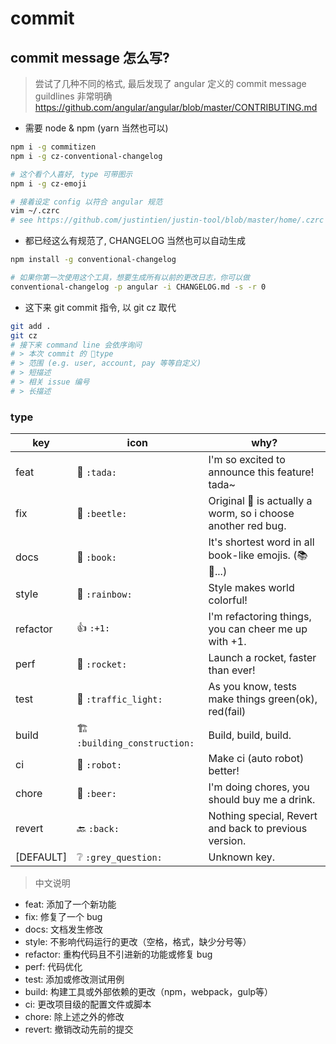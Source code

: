 # commit

## commit message 怎么写?

> 尝试了几种不同的格式, 最后发现了 angular 定义的 commit message guildlines 非常明确 https://github.com/angular/angular/blob/master/CONTRIBUTING.md

- 需要 node & npm (yarn 当然也可以)

```sh
npm i -g commitizen
npm i -g cz-conventional-changelog

# 这个看个人喜好, type 可带图示
npm i -g cz-emoji

# 接着设定 config 以符合 angular 规范
vim ~/.czrc
# see https://github.com/justintien/justin-tool/blob/master/home/.czrc
```

- 都已经这么有规范了, CHANGELOG 当然也可以自动生成

```sh
npm install -g conventional-changelog

# 如果你第一次使用这个工具，想要生成所有以前的更改日志，你可以做
conventional-changelog -p angular -i CHANGELOG.md -s -r 0
```

- 这下来 git commit 指令, 以 git cz 取代
```sh
git add .
git cz
# 接下来 command line 会依序询问
# > 本次 commit 的 type
# > 范围 (e.g. user, account, pay 等等自定义)
# > 短描述
# > 相关 issue 编号
# > 长描述
```

### type

| key       | icon                        | why?                                                                |
| --------- | --------------------------- | ------------------------------------------------------------------- |
| feat      | 🎉 `:tada:`                  | I'm so excited to announce this feature! tada~                      |
| fix       | 🐞 `:beetle:`                | Original :bug: is actually a worm, so i choose another red bug.     |
| docs      | 📖 `:book:`                  | It's shortest word in all book-like emojis. (:books: :notebook:...) |
| style     | 🌈 `:rainbow:`               | Style makes world colorful!                                         |
| refactor  | 👍 `:+1:`                    | I'm refactoring things, you can cheer me up with +1.                |
| perf      | 🚀 `:rocket:`                | Launch a rocket, faster than ever!                                  |
| test      | 🚥 `:traffic_light:`         | As you know, tests make things green(ok), red(fail)                 |
| build     | 🏗 `:building_construction:` | Build, build, build.                                                |
| ci        | 🤖 `:robot:`                 | Make ci (auto robot) better!                                        |
| chore     | 🍺 `:beer:`                  | I'm doing chores, you should buy me a drink.                        |
| revert    | 🔙 `:back:`                  | Nothing special, Revert and back to previous version.               |
| [DEFAULT] | ❔ `:grey_question:`         | Unknown key.                                                        |

> 中文说明

- feat: 添加了一个新功能
- fix: 修复了一个 bug
- docs: 文档发生修改
- style: 不影响代码运行的更改（空格，格式，缺少分号等）
- refactor: 重构代码且不引进新的功能或修复 bug
- perf: 代码优化
- test: 添加或修改测试用例
- build: 构建工具或外部依赖的更改（npm，webpack，gulp等）
- ci: 更改项目级的配置文件或脚本
- chore: 除上述之外的修改
- revert: 撤销改动先前的提交

[参考 angular]:https://github.com/angular/angular/blob/master/CONTRIBUTING.md#type
[参考 egg]:https://eggjs.org/zh-cn/contributing.html
